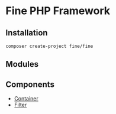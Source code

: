 Fine PHP Framework
==================

Installation
-----------


`composer create-project fine/fine`


Modules
-------


Components
----------

- [Container](https://github.com/finef/container)
- [Filter](https://github.com/finef/filter)
